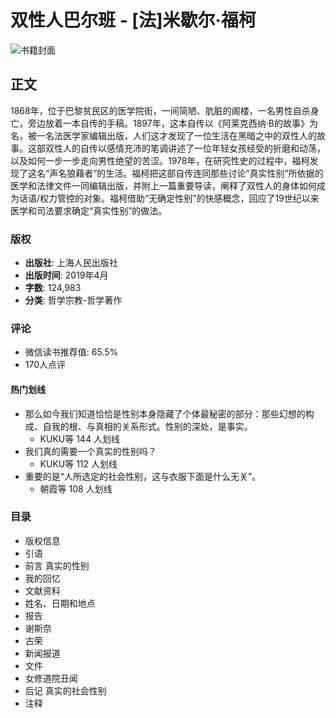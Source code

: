 # 双性人巴尔班 - [法]米歇尔·福柯

![书籍封面](https://wfqqreader-1252317822.image.myqcloud.com/cover/738/32282738/t6_32282738.jpg)

## 正文

1868年，位于巴黎贫民区的医学院街，一间简陋、肮脏的阁楼，一名男性自杀身亡，旁边放着一本自传的手稿。1897年，这本自传以《阿莱克西纳·B的故事》为名，被一名法医学家编辑出版，人们这才发现了一位生活在黑暗之中的双性人的故事。这部双性人的自传以感情充沛的笔调讲述了一位年轻女孩经受的折磨和动荡，以及如何一步一步走向男性绝望的苦涩。1978年，在研究性史的过程中，福柯发现了这名“声名狼藉者”的生活。福柯把这部自传连同那些讨论“真实性别”所依据的医学和法律文件一同编辑出版，并附上一篇重要导读，阐释了双性人的身体如何成为话语/权力管控的对象。福柯借助“无确定性别”的快感概念，回应了19世纪以来医学和司法要求确定“真实性别”的做法。

### 版权

- **出版社**: 上海人民出版社
- **出版时间**: 2019年4月
- **字数**: 124,983
- **分类**: 哲学宗教-哲学著作

### 评论

- 微信读书推荐值: 65.5%
- 170人点评  

#### 热门划线

- 那么如今我们知道恰恰是性别本身隐藏了个体最秘密的部分：那些幻想的构成、自我的根、与真相的关系形式。性别的深处，是事实。
  - KUKU等 144 人划线
- 我们真的需要一个真实的性别吗？
  - KUKU等 112 人划线
- 重要的是“人所选定的社会性别，这与衣服下面是什么无关”。
  - 朝霞等 108 人划线

### 目录

- 版权信息
- 引语
- 前言 真实的性别
- 我的回忆
- 文献资料
- 姓名、日期和地点
- 报告
- 谢斯奈
- 古荣
- 新闻报道
- 文件
- 女修道院丑闻
- 后记 真实的社会性别
- 注释
<!-- tcd_original_link https://weread.qq.com/web/bookDetail/39b32d1071ec987239b5a41 -->
